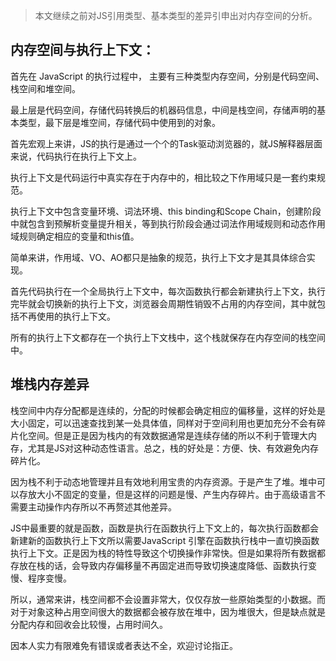 > 本文继续之前对JS引用类型、基本类型的差异引申出对内存空间的分析。

## 内存空间与执行上下文：

首先在 JavaScript 的执行过程中， 主要有三种类型内存空间，分别是代码空间、栈空间和堆空间。

最上层是代码空间，存储代码转换后的机器码信息，中间是栈空间，存储声明的基本类型，最下层是堆空间，存储代码中使用到的对象。

首先宏观上来讲，JS的执行是通过一个个的Task驱动浏览器的，就JS解释器层面来说，代码执行在执行上下文上。

执行上下文是代码运行中真实存在于内存中的，相比较之下作用域只是一套约束规范。

执行上下文中包含变量环境、词法环境、this binding和Scope Chain，创建阶段中就包含到预解析变量提升相关，等到执行阶段会通过词法作用域规则和动态作用域规则确定相应的变量和this值。

简单来讲，作用域、VO、AO都只是抽象的规范，执行上下文才是其具体综合实现。

首先代码执行在一个全局执行上下文中，每次函数执行都会新建执行上下文，执行完毕就会切换新的执行上下文，浏览器会周期性销毁不占用的内存空间，其中就包括不再使用的执行上下文。

所有的执行上下文都存在一个执行上下文栈中，这个栈就保存在内存空间的栈空间中。

## 堆栈内存差异

栈空间中内存分配都是连续的，分配的时候都会确定相应的偏移量，这样的好处是大小固定，可以迅速查找到某一处具体值，同样对于空间利用也更加充分不会有碎片化空间。但是正是因为栈内的有效数据通常是连续存储的所以不利于管理大内存，尤其是JS对这种动态性语言。总之，栈的好处是：方便、快、有效避免内存碎片化。

因为栈不利于动态地管理并且有效地利用宝贵的内存资源。于是产生了堆。堆中可以存放大小不固定的变量，但是这样的问题是慢、产生内存碎片。由于高级语言不需要主动操作内存所以不再赘述其他差异。

JS中最重要的就是函数，函数是执行在函数执行上下文上的，每次执行函数都会新建新的函数执行上下文所以需要JavaScript 引擎在函数执行栈中一直切换函数执行上下文。正是因为栈的特性导致这个切换操作非常快。但是如果将所有数据都存放在栈的话，会导致内存偏移量不再固定进而导致切换速度降低、函数执行变慢、程序变慢。

所以，通常来讲，栈空间都不会设置非常大，仅仅存放一些原始类型的小数据。而对于对象这种占用空间很大的数据都会被存放在堆中，因为堆很大，但是缺点就是分配内存和回收会比较慢，占用时间久。


因本人实力有限难免有错误或者表达不全，欢迎讨论指正。